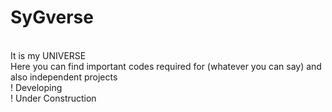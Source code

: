 # SyGverse #
</br>
It is my UNIVERSE
</br>
Here you can find important codes required for (whatever you can say) and also independent projects
</br>
! Developing  </br>
! Under Construction 
